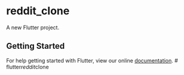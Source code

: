 # reddit_clone

A new Flutter project.

## Getting Started

For help getting started with Flutter, view our online
[documentation](https://flutter.io/).
#   f l u t t e r _ r e d d i t _ c l o n e  
 